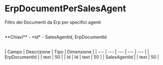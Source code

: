 # ErpDocumentPerSalesAgent
Filtro dei Documenti da Erp per specifici agenti

<br>
**Chiavi**
- *Id*
- SalesAgentId, ErpDocumentId
<br><br>

| Campo | Descrizione | Tipo | Dimensione | 
| --- | --- | --- | --- | --- |
| ErpDocumentId |  | text | 50 |
| Id | Id | text | 50 |
| SalesAgentId |  | text | 50 |

